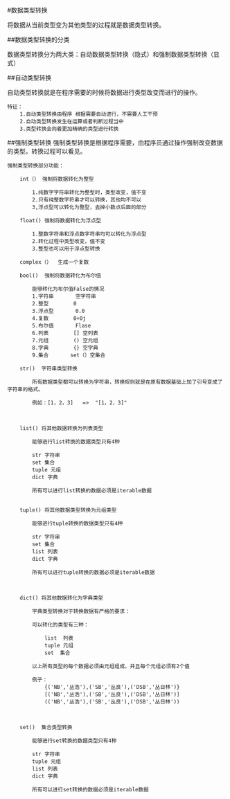 #数据类型转换

将数据从当前类型变为其他类型的过程就是数据类型转换。

##数据类型转换的分类

数据类型转换分为两大类：自动数据类型转换（隐式）和强制数据类型转换（显式）

##自动类型转换

自动类型转换就是在程序需要的时候将数据进行类型改变而进行的操作。

	特征：
		1.自动类型转换由程序 根据需要自动进行，不需要人工干预
		2.自动类型转换发生在运算或者判断过程当中
		3.类型转换会向着更加精确的类型进行转换

##强制类型转换
强制类型转换是根据程序需要，由程序员通过操作强制改变数据的类型。转换过程可以看见。

	强制类型转换部分功能：

		int（） 强制将数据转化为整型

			1.纯数字字符串转化为整型时，类型改变，值不变
			2.只有纯整数字符串才可以转换，其他均不可以
			3,浮点型可以转化为整型，去掉小数点后面的部分

		float() 强制将数据转化为浮点型

			1.整数字符串和浮点数字符串均可以转化为浮点型
			2.转化过程中类型改变，值不变
			3.整型也可以用于浮点型转换

		complex（）  生成一个复数

		bool()  强制将数据转化为布尔值
		
			能够转化为布尔值False的情况
			1.字符串   	空字符串
			2.整型		0
			3.浮点型		0.0
			4.复数		0+0j
			5.布尔值		Flase
			6.列表		[] 空列表
			7.元组		() 空元组
			8.字典		{} 空字典
			9.集合       set（）空集合

		str()  字符串类型转换

			所有数据类型都可以转换为字符串，转换规则就是在原有数据基础上加了引号变成了字符串的格式。

			例如：[1，2，3]   =>  "[1，2，3]"



		list() 将其他数据转换为列表类型

			能够进行list转换的数据类型只有4种

			str 字符串
			set 集合		
			tuple 元组
			dict 字典

			所有可以进行list转换的数据必须是iterable数据
			

		tuple() 将其他数据类型转换为元组类型

			能够进行tuple转换的数据类型只有4种

			str 字符串
			set 集合		
			list 列表
			dict 字典

			所有可以进行tuple转换的数据必须是iterable数据
			
			

		dict() 将其他数据转化为字典类型

			字典类型转换对于转换数据有严格的要求：

			可以转化的类型有三种：

				list  列表
				tuple 元组
				set  集合

			以上所有类型的每个数据必须由元组组成，并且每个元组必须有2个值

			例子：
				{('NB','丛浩'),('SB','丛良'),('DSB','丛日林')}
				[('NB','丛浩'),('SB','丛良'),('DSB','丛日林')]
				(('NB','丛浩'),('SB','丛良'),('DSB','丛日林'))
				


		set()  集合类型转换

			能够进行set转换的数据类型只有4种

			str 字符串
			tuple 元组		
			list 列表
			dict 字典

			所有可以进行set转换的数据必须是iterable数据

